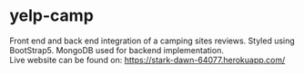 # yelp-camp
Front end and back end integration of a camping sites reviews. Styled using BootStrap5. MongoDB used for backend implementation. <br>
Live website can be found on: https://stark-dawn-64077.herokuapp.com/
